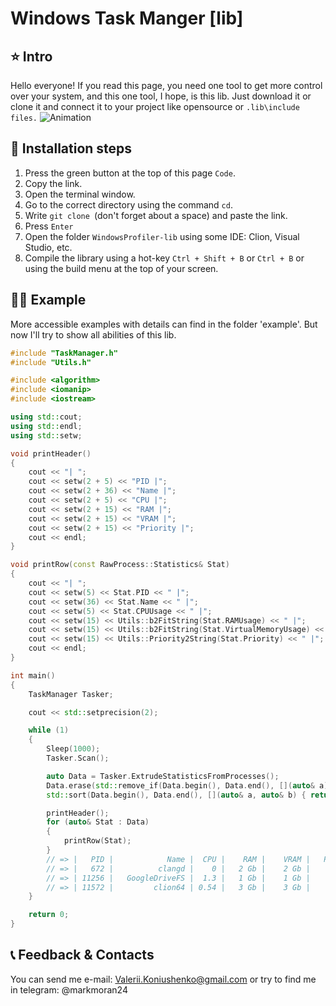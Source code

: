 # Windows Task Manger [lib]
## ⭐ Intro
Hello everyone! If you read this page, you need one tool to get more control over your system, and this one tool, I hope, is this lib.
Just download it or clone it and connect it to your project like opensource or ```.lib\include files.```
![Animation](https://github.com/ValeriiKoniushenko/WindowsProfiler-lib/assets/99877553/f3488d64-4b54-436e-840e-f0d2ee27e17e)

## 🔧 Installation steps
1. Press the green button at the top of this page ```Code```.
2. Copy the link.
3. Open the terminal window.
4. Go to the correct directory using the command ```cd```.
5. Write ```git clone ```(don't forget about a space) and paste the link.
6. Press ```Enter```
7. Open the folder ```WindowsProfiler-lib``` using some IDE: Clion, Visual Studio, etc.
8. Compile the library using a hot-key ```Ctrl + Shift + B``` or ```Ctrl + B``` or using the build menu at the top of your screen.

## 👨‍💻 Example
More accessible examples with details can find in the folder 'example'. But now I'll try to show all abilities of this lib.
```c++
#include "TaskManager.h"
#include "Utils.h"

#include <algorithm>
#include <iomanip>
#include <iostream>

using std::cout;
using std::endl;
using std::setw;

void printHeader()
{
	cout << "| ";
	cout << setw(2 + 5) << "PID |";
	cout << setw(2 + 36) << "Name |";
	cout << setw(2 + 5) << "CPU |";
	cout << setw(2 + 15) << "RAM |";
	cout << setw(2 + 15) << "VRAM |";
	cout << setw(2 + 15) << "Priority |";
	cout << endl;
}

void printRow(const RawProcess::Statistics& Stat)
{
	cout << "| ";
	cout << setw(5) << Stat.PID << " |";
	cout << setw(36) << Stat.Name << " |";
	cout << setw(5) << Stat.CPUUsage << " |";
	cout << setw(15) << Utils::b2FitString(Stat.RAMUsage) << " |";
	cout << setw(15) << Utils::b2FitString(Stat.VirtualMemoryUsage) << " |";
	cout << setw(15) << Utils::Priority2String(Stat.Priority) << " |";
	cout << endl;
}

int main()
{
	TaskManager Tasker;

	cout << std::setprecision(2);

	while (1)
	{
		Sleep(1000);
		Tasker.Scan();

		auto Data = Tasker.ExtrudeStatisticsFromProcesses();
		Data.erase(std::remove_if(Data.begin(), Data.end(), [](auto& a) { return a.RAMUsage < 1024 * 1024 * 1024; }), Data.end());
		std::sort(Data.begin(), Data.end(), [](auto& a, auto& b) { return a.PID < b.PID; });

		printHeader();
		for (auto& Stat : Data)
		{
			printRow(Stat);
		}
		// => |   PID |            Name |  CPU |    RAM |    VRAM |   Priority |
		// => |   672 |          clangd |    0 |   2 Gb |    2 Gb |     Normal |
		// => | 11256 |   GoogleDriveFS |  1.3 |   1 Gb |    1 Gb |     Normal |
		// => | 11572 |         clion64 | 0.54 |   3 Gb |    3 Gb |     Normal |
	}

	return 0;
}
```

## 📞 Feedback & Contacts
You can send me e-mail: Valerii.Koniushenko@gmail.com or try to find me in telegram: @markmoran24
